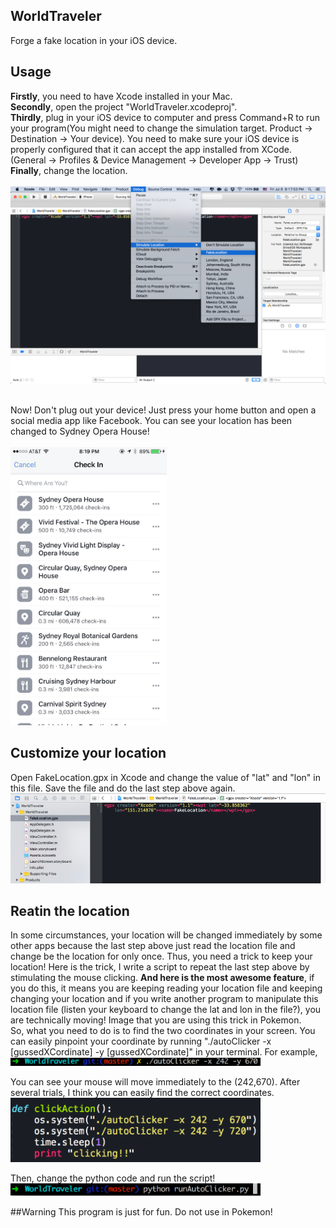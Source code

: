 
WorldTraveler
-------------
Forge a fake location in your iOS device.  
## Usage
**Firstly**, you need to have Xcode installed in your Mac.  
**Secondly**, open the project "WorldTraveler.xcodeproj".  
**Thirdly**, plug in your iOS device to computer and press Command+R to run your program(You might need to change the simulation target. Product -> Destination -> Your device). You need to make sure your iOS device is properly configured that it can accept the app installed from XCode. (General -> Profiles & Device Management -> Developer App -> Trust)  
**Finally**, change the location.  
<br> 
<img src="2.png">
<br> 
<br> 
   
Now! Don't plug out your device! Just press your home button and open a social media app like Facebook. You can see your location has been changed to Sydney Opera House!  
<br> 
<img src="3.pic.jpg" width="250">

## Customize your location
Open FakeLocation.gpx in Xcode and change the value of "lat" and "lon" in this file. Save the file and do the last step above again.
<img src="4.png">

## Reatin the location
In some circumstances, your location will be changed immediately by some other apps because the last step above just read the location file and change be the location for only once. Thus, you need a trick to keep your location! Here is the trick, I write a script to repeat the last step above by stimulating the mouse clicking. **And here is the most awesome feature**, if you do this, it means you are keeping reading your location file and keeping changing your location and if you write another program to manipulate this location file (listen your keyboard to change the lat and lon in the file?), you are technically moving! Image that you are using this trick in Pokemon.  
So, what you need to do is to find the two coordinates in your screen. You can easily pinpoint your coordinate by running "./autoClicker -x [gussedXCordinate] -y [gussedXCordinate]" in your terminal. For example, 
<img src="6.png" width="400">  

You can see your mouse will move immediately to the (242,670). After several trials, I think you can easily find the correct coordinates.  
<img src="5.png" width="400">

Then, change the python code and run the script!   
<img src="7.png" width="400">   

##Warning
This program is just for fun. Do not use in Pokemon! 
